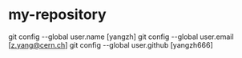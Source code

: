 # my-repository
git config --global user.name [yangzh]
git config --global user.email [z.yang@cern.ch]
git config --global user.github [yangzh666]
